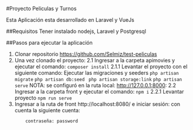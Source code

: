 #Proyecto Peliculas y Turnos

Esta Aplicación esta desarrollado en Laravel y VueJs

##Requisitos
Tener instalado nodejs, Laravel y Postgresql

##Pasos para ejecutar la aplicación
1. Clonar repositorio
https://github.com/Selmiz/test-peliculas
2. Una vez clonado el proyecto:
    2.1 Ingresar a la carpeta apimovies y ejecutar el comando:
    ```composer install```
        2.1.1 Levantar el proyecto con el siguiente comando:
        Ejecutar las migraciones y seeders
        ``` php artisan migrate ```
        ``` php artisan db:seed ```
        ``` php artisan storage:link```
        ``` php artisan serve ```
        NOTA: se configuró en la ruta local: http://127.0.0.1:8000:
    2.2 Ingresar a la carpeta front y ejecutar el comando:
    ```npm i```
        2.2.1 Levantar proyecto
        ``` npm run serve ```
3. Ingresar a la ruta de front http://localhost:8080/ e iniciar sesión:
    con cuenta la siguiente cuenta:
    ``` usuario: admin@correo.com
        contraseña: password
     ```


